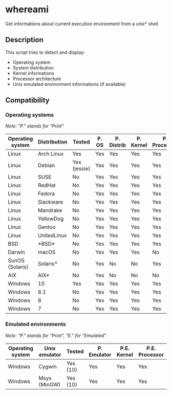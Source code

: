 # whereami
Get informations about current execution environment from a unix* shell

## Description

This script tries to detect and display:
* Operating system
* System distribution
* Kernel informations
* Processor architecture
* Unix emulated environment informations (if available)

## Compatibility
### Operating systems
*Note: "P." stands for "Print"*  

| Operating system | Distribution    | Tested       | P. OS  | P. Distrib | P. Kernel | P. Processor |
|------------------|-----------------|--------------|--------|------------|-----------|--------------|
| Linux            | Arch Linux      | Yes          | Yes    | Yes        | Yes       | Yes          |
| Linux            | Debian          | Yes (jessie) | Yes    | Yes        | Yes       | Yes          |
| Linux            | SUSE            | No           | Yes    | Yes        | Yes       | Yes          |
| Linux            | RedHat          | No           | Yes    | Yes        | Yes       | Yes          |
| Linux            | Fedora          | No           | Yes    | Yes        | Yes       | Yes          |
| Linux            | Slackware       | No           | Yes    | Yes        | Yes       | Yes          |
| Linux            | Mandrake        | No           | Yes    | Yes        | Yes       | Yes          |
| Linux            | YellowDog       | No           | Yes    | Yes        | Yes       | Yes          |
| Linux            | Gentoo          | No           | Yes    | Yes        | Yes       | Yes          |
| Linux            | UnitedLinux     | No           | Yes    | Yes        | Yes       | Yes          |
| BSD              | \*BSD\*         | No           | Yes    | Yes        | Yes       | Yes          |
| Darwin           | macOS           | No           | Yes    | Yes        | Yes       | No           |
| SunOS (Solaris)  | Solaris*        | No           | Yes    | No         | No        | Yes          |
| AIX              | AIX*            | No           | Yes    | No         | No        | No           |
| Windows          | 10              | Yes          | Yes    | Yes        | Yes       | Yes          |
| Windows          | 8.1             | No           | Yes    | Yes        | Yes       | Yes          |
| Windows          | 8               | No           | Yes    | Yes        | Yes       | Yes          |
| Windows          | 7               | No           | Yes    | Yes        | Yes       | Yes          |

### Emulated environments
*Note: "P." stands for "Print", "E." for "Emulated"*  

| Operating system | Unix emulator | Tested    | P. Emulator | P.E. Kernel | P.E. Processor |
|------------------|---------------|-----------|-------------|-------------|----------------|
| Windows          | Cygwin        | Yes (10)  | Yes         | Yes         | Yes            |
| Windows          | Msys (MinGW)  | Yes (10)  | Yes         | Yes         | Yes            |
